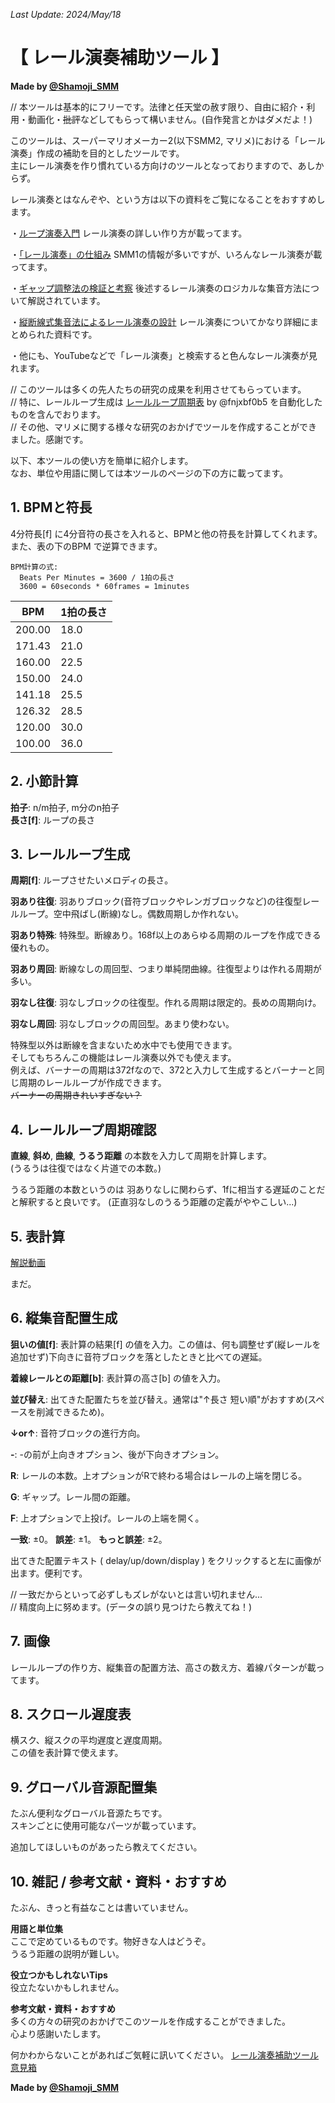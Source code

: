 *Last Update: 2024/May/18*

# 【 レール演奏補助ツール 】

**Made by [@Shamoji_SMM](https://x.com/Shamoji_SMM)**



// 本ツールは基本的にフリーです。法律と任天堂の赦す限り、自由に紹介・利用・動画化・~~批評~~などしてもらって構いません。(自作発言とかはダメだよ！)

このツールは、スーパーマリオメーカー2(以下SMM2, マリメ)における「レール演奏」作成の補助を目的としたツールです。  
主にレール演奏を作り慣れている方向けのツールとなっておりますので、あしからず。  

レール演奏とはなんぞや、という方は以下の資料をご覧になることをおすすめします。  

・[ループ演奏入門](https://www.youtube.com/watch?v=IE5-31xXOFE&list=PLkijGuhvmuKTG2Ve2n2juJwGoFnTa6tLY)
レール演奏の詳しい作り方が載ってます。

・[「レール演奏」の仕組み](https://www.youtube.com/watch?v=KGK65KVXegw&list=PLMuQzt5dSbFVWo_9oRgFnCzC1zqaGAwdr&index=1) 
SMM1の情報が多いですが、いろんなレール演奏が載ってます。
 
・[ギャップ調整法の検証と考察](https://www.youtube.com/watch?v=r1Lp6UY5NIc)
後述するレール演奏のロジカルな集音方法について解説されています。

・[縦断線式集音法によるレール演奏の設計](https://drive.google.com/file/d/1weXp44U6FBnwNdutBvv3uM4hxlOpGpgn/view)
レール演奏についてかなり詳細にまとめられた資料です。

・他にも、YouTubeなどで「レール演奏」と検索すると色んなレール演奏が見れます。  

// このツールは多くの先人たちの研究の成果を利用させてもらっています。  
// 特に、レールループ生成は [レールループ周期表](https://twitter.com/fnjxbf0b5/status/1601536592879161345) by @fnjxbf0b5 を自動化したものを含んでおります。  
// その他、マリメに関する様々な研究のおかげでツールを作成することができました。感謝です。  

以下、本ツールの使い方を簡単に紹介します。  
なお、単位や用語に関しては本ツールのページの下の方に載ってます。  


## 1. BPMと符長

4分符長[f] に4分音符の長さを入れると、BPMと他の符長を計算してくれます。  
また、表の下のBPM で逆算できます。  
```
BPM計算の式:
  Beats Per Minutes = 3600 / 1拍の長さ
  3600 = 60seconds * 60frames = 1minutes
```

| **BPM** | **1拍の長さ** |
|--|--|
| 200.00 | 18.0 |
| 171.43 | 21.0 |
| 160.00 | 22.5 |
| 150.00 | 24.0 |
| 141.18 | 25.5 |
| 126.32 | 28.5 |
| 120.00 | 30.0 |
| 100.00 | 36.0 |




## 2. 小節計算

**拍子**: n/m拍子, m分のn拍子  
**長さ[f]**: ループの長さ  


## 3. レールループ生成

**周期[f]**: ループさせたいメロディの長さ。  

**羽あり往復**:
羽ありブロック(音符ブロックやレンガブロックなど)の往復型レールループ。空中飛ばし(断線)なし。偶数周期しか作れない。
  
**羽あり特殊**:
特殊型。断線あり。168f以上のあらゆる周期のループを作成できる優れもの。  

**羽あり周回**:
断線なしの周回型、つまり単純閉曲線。往復型よりは作れる周期が多い。  

**羽なし往復**:
羽なしブロックの往復型。作れる周期は限定的。長めの周期向け。  

**羽なし周回**:
羽なしブロックの周回型。あまり使わない。

特殊型以外は断線を含まないため水中でも使用できます。  
そしてもちろんこの機能はレール演奏以外でも使えます。  
例えば、バーナーの周期は372fなので、372と入力して生成するとバーナーと同じ周期のレールループが作成できます。  
~~バーナーの周期きれいすぎない？~~  


## 4. レールループ周期確認

**直線**, **斜め**, **曲線**, **うるう距離** の本数を入力して周期を計算します。  
(うるうは往復ではなく片道での本数。)  

うるう距離の本数というのは 羽ありなしに関わらず、1fに相当する遅延のことだと解釈すると良いです。
(正直羽なしのうるう距離の定義がややこしい...)


## 5. 表計算

[解説動画](https://www.youtube.com/watch?v=wNRr32pd0Es)

まだ。


## 6. 縦集音配置生成

**狙いの値[f]**: 
表計算の結果[f] の値を入力。この値は、何も調整せず(縦レールを追加せず)下向きに音符ブロックを落としたときと比べての遅延。  

**着線レールとの距離[b]**: 
表計算の高さ[b] の値を入力。  

**並び替え**:
出てきた配置たちを並び替え。通常は"↑長さ 短い順"がおすすめ(スペースを削減できるため)。  

**↓or↑**: 音符ブロックの進行方向。

**-**: -の前が上向きオプション、後が下向きオプション。  

**R**: レールの本数。上オプションがRで終わる場合はレールの上端を閉じる。  

**G**: ギャップ。レール間の距離。  

**F**: 上オプションで上投げ。レールの上端を開く。  

**一致**: ±0。
**誤差**: ±1。
**もっと誤差**: ±2。  

出てきた配置テキスト ( delay/up/down/display ) をクリックすると左に画像が出ます。便利です。  

// 一致だからといって必ずしもズレがないとは言い切れません...  
// 精度向上に努めます。(データの誤り見つけたら教えてね！)


## 7. 画像

レールループの作り方、縦集音の配置方法、高さの数え方、着線パターンが載ってます。  


## 8. スクロール遅度表

横スク、縦スクの平均遅度と遅度周期。  
この値を表計算で使えます。  


## 9. グローバル音源配置集

たぶん便利なグローバル音源たちです。  
スキンごとに使用可能なパーツが載っています。  

追加してほしいものがあったら教えてください。  

## 10. 雑記 / 参考文献・資料・おすすめ

たぶん、きっと有益なことは書いていません。  


**用語と単位集**  
ここで定めているものです。物好きな人はどうぞ。  
うるう距離の説明が難しい。  


**役立つかもしれないTips**  
役立たないかもしれません。  


**参考文献・資料・おすすめ**  
多くの方々の研究のおかげでこのツールを作成することができました。  
心より感謝いたします。  

何かわからないことがあればご気軽に訊いてください。
[レール演奏補助ツール 意見箱](https://docs.google.com/forms/d/e/1FAIpQLSeW5Jks432bwHV40QRZ46uQi8zU1uzYTSiLM7Y2wKlq4MDz_Q/viewform)



**Made by [@Shamoji_SMM](https://x.com/Shamoji_SMM)** 
